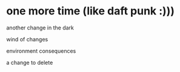 # one more time (like daft punk :)))

another change in the dark

wind of changes

environment consequences

a change to delete

